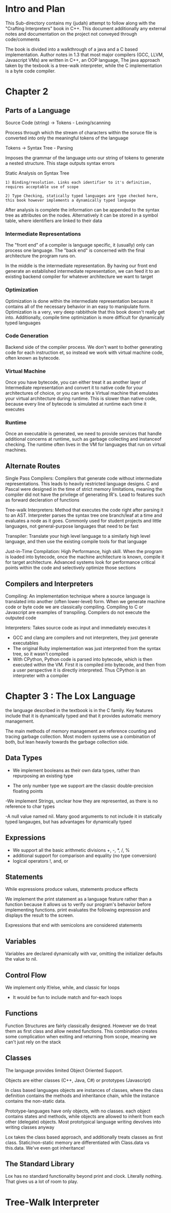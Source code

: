 # Intro and Plan
This Sub-directory contains my (judah) attempt to follow along with the "Crafting Interpreters" book in C++. This document additionally any external notes and documentation on the project not conveyed through code/comments

The book is divided into a walkthrough of a java and a C based implementation. Author notes in 1.3 that most major compilers (GCC, LLVM, Javascript VMs) are written in C++, an OOP language, The java approach taken by the texbook is a tree-walk interpreter, while the C implementation is a byte code compiler.



# Chapter 2

## Parts of a Language 

Source Code (string) -> Tokens 
    - Lexing/scanning

Process through which the stream of characters within the soruce file is converted into only the meaningful tokens of the language

Tokens -> Syntax Tree
    - Parsing

Imposes the grammar of the language unto our string of tokens to generate a nested structure. This stage outputs syntax errors


Static Analysis on Syntax Tree

    1) Binding/resolution. Links each identifier to it's definition, requires acceptable use of scope

    2) Type Checking, statically typed languages are type checked here, this book however implements a dynamically typed language


After analysis is complete the information can be appended to the syntax tree as attributes on the nodes. Alternatively it can be stored in a symbol table, where identifiers are linked to their data


### Intermediate Representations

The "front end" of a compiler is language specific, it (usually) only can process one language. The "back end" is concerned with the final architecture the program runs on.

In the middle is the intermediate representation. By having our front end generate an established intermediate representation, we can feed it to an existing backend compiler for whatever architecture we want to target


### Optimization

Optimization is done within the intermediate representation because it contains all of the necessary behavior in an easy to manipulate form. Optimization is a very, very deep rabbithole that this book doesn't really get into. Additionally, compile time optimization is more difficult for dynamically typed languages


### Code Generation

Backend side of the compiler process. We don't want to bother generating code for each instruction et, so instead we work with virtual machine code, often known as bytecode.


### Virtual Machine

Once you have bytecode, you can either treat it as another layer of Intermediate representation and convert it to native code for your architectures of choice, or you can write a Virtual machine that emulates your virtual architecture during runtime. This is slower than native code, because every line of bytecode is simulated at runtime each time it executes


### Runtime

Once an executable is generated, we need to provide services that handle additional concerns at runtime, such as garbage collecting and instanceof checking. The runtime often lives in the VM for languages that run on virtual machines.

## Alternate Routes


Single Pass Compilers: Compilers that generate code without intermediate representations. This leads to heavily restricted language designs. C and Pascal were designed in the time of strict memory limitations, meaning the compiler did not have the privilege of generating IR's. Lead to features such as forward decleration of functions


Tree-walk Interpreters: Method that executes the code right after parsing it to an AST. Interpreter parses the syntax tree one branch/leaf at a time and evaluates a node as it goes. Commonly used for student projects and little languages, not general-purpose languages that need to be fast


Transpiler: Translate your high level language to a similarly high level language, and then use the existing compile tools for that language


Just-in-Time Compilation: High Performance, high skill. When the program is loaded into bytecode, once the machine architecture is known, compile it for target architecture. Advanced systems look for performance critical points within the code and selectively optimize those sections



## Compilers and Interpreters

Compiling: An implementation technique where a source language is translated into another (often lower-level) form. When we generate machine code or byte code we are classically compiling. Compiling to C or Javascript are examples of transpiling. Compilers do not execute the outputed code

Interpreters: Takes source code as input and immediately executes it


- GCC and clang are compilers and not interpreters, they just generate executables
- The original Ruby implementation was just interpreted from the syntax tree, so it wasn't compiled
- With CPython, Python code is parsed into bytecode, which is then executed within the VM. First it is compiled into bytecode, and then from a user perspective it is directly interpreted. Thus CPython is an interpreter with a compiler



#  Chapter 3 : The Lox Language

the language described in the textbook is in the C family. Key features include that it is dynamically typed and that it provides automatic memory management.

The main methods of memory management are reference counting and tracing garbage collection. Most modern systems use a combination of both, but lean heavily towards the garbage collection side.


## Data Types

- We implement booleans as their own data types, rather than repurposing an existing type

- The only number type we support are the classic double-precision floating points

-We implement Strings, unclear how they are represented, as there is no reference to char types

-A null value named nil. Many good arguments to not include it in statically typed langauges, but has advantages for dynamically typed

## Expressions

- We support all the basic arithmetic divisions +, -, *, /, %
- additional support for comparison and equality (no type conversion)
- logical operators !, and, or


## Statements

While expressions produce values, statements produce effects

We implement the print statement as a language feature rather than a function because it allows us to verify our program's behavior before implementing functions. print evaluates the following expression and displays the result to the screen.

Expressions that end with semicolons are considered statements


## Variables

Variables are declared dynamically with var, omitting the initializer defaults the value to nil.

## Control Flow

We implement only If/else, while, and classic for loops
 - It would be fun to include match and for-each loops

## Functions

 Function Structures are fairly classically designed. However we do treat them as first class and allow nested functions. This combination creates some complication when exiting and returning from scope, meaning we can't just rely on the stack


## Classes

 The language provides limited Object Oriented Support.

 Objects are either classes (C++, Java, C#) or prototypes (Javascript)

 In class based languages objects are instances of classes, where the class definition contains the methods and inheritance chain, while the instance contains the non-static data.

 Prototype-languages have only objects, with no classes. each object contains states and methods, while objects are allowed to inherit from each other (delegate) objects. Most prototypical language writing devolves into writing classes anyway


 Lox takes the class based approach, and additionally treats classes as first class. Static/non-static memory are differentiated with Class.data vs this.data. We've even got inheritance!


 ## The Standard Library

 Lox has no standard functionality beyond print and clock. Literally nothing. That gives us a lot of room to play.


 # Tree-Walk Interpreter





